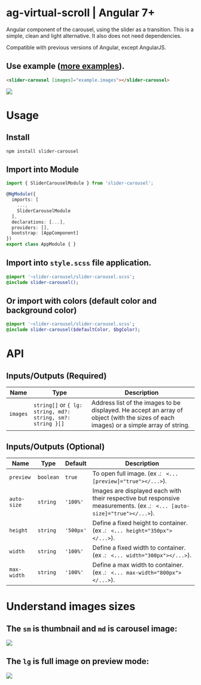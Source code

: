 # ag-virtual-scroll | Angular 7+

Angular component of the carousel, using the slider as a transition.
This is a simple, clean and light alternative. It also does not need dependencies.

Compatible with previous versions of Angular, except AngularJS.

## Use example ([more examples](https://ericferreira1992.github.io/slider-carousel/)).

```html
<slider-carousel [images]="example.images"></slider-carousel>
```
![](example.jpg)

# Usage

## Install
`npm install slider-carousel`

## Import into Module
```typescript
import { SliderCarouselModule } from 'slider-carousel';

@NgModule({
  imports: [
    ...,
    SliderCarouselModule
  ],
  declarations: [...],
  providers: [],
  bootstrap: [AppComponent]
})
export class AppModule { }
```

## Import into `style.scss` file application.
```sass
@import '~slider-carousel/slider-carousel.scss';
@include slider-carousel();
```
## Or import with colors (default color and background color)
```sass
@import '~slider-carousel/slider-carousel.scss';
@include slider-carousel($defaultColor, $bgColor);
```

# API

## Inputs/Outputs (Required)
Name		                | Type                										| Description
----                    	| ----                										| ----
`images`		            | `string[]` or `{ lg: string, md?: string, sm?: string }[]`	| Address list of the images to be displayed. He accept an array of object (with the sizes of each images) or a simple array of string.

## Inputs/Outputs (Optional)
Name		        		| Type      	| Default		| Description
----            			| ----      	| ----			| ----
`preview`   				| `boolean`  	| `true`		| To open full image. (ex .: ``` <... [preview]="true"></...>```).
`auto-size`  				| `string`		| `'100%'`		| Images are displayed each with their respective but responsive measurements. (ex .: ``` <... [auto-size]="true"></...>```).
`height`     				| `string`		| `'500px'`  	| Define a fixed height to container. (ex .: ``` <... height="350px"></...>```).
`width`        				| `string`		| `'100%'`		| Define a fixed width to container. (ex .: ``` <... width="300px"></...>```).
`max-width`  				| `string`		| `'100%'`		| Define a max width to container. (ex .: ``` <... max-width="800px"></...>```).

# Understand images sizes

## The `sm` is thumbnail and `md` is carousel image:
![](images_sm_md_apply.jpg)

## The `lg` is full image on preview mode:
![](images_lg_apply.jpg)


